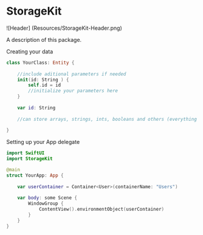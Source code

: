 # StorageKit

![Header] (Resources/StorageKit-Header.png)

A description of this package.

Creating your data
```swift
class YourClass: Entity {
    
    //include aditional parameters if needed
    init(id: String ) {
        self.id = id
        //initialize your parameters here
    }
    
    var id: String
    
    //can store arrays, strings, ints, booleans and others (everything that connforms to codable)
    
}
```


Setting up your App delegate 
```swift
import SwiftUI
import StorageKit

@main
struct YourApp: App {
    
    var userContainer = Container<User>(containerName: "Users")
    
    var body: some Scene {
        WindowGroup {
            ContentView().environmentObject(userContainer)
        }
    }
}
```
